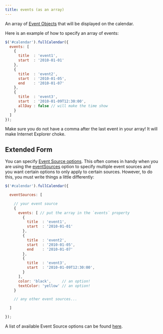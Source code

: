 ```yaml
---
title: events (as an array)
---
```


An array of [Event Objects](event-object) that will be displayed on the calendar.

Here is an example of how to specify an array of events:

```js
$('#calendar').fullCalendar({
  events: [
    {
      title  : 'event1',
      start  : '2010-01-01'
    },
    {
      title  : 'event2',
      start  : '2010-01-05',
      end    : '2010-01-07'
    },
    {
      title  : 'event3',
      start  : '2010-01-09T12:30:00',
      allDay : false // will make the time show
    }
  ]
});
```

Make sure you do not have a comma after the last event in your array! It will make Internet Explorer choke.

## Extended Form

You can specify [Event Source options](event-source-object#options). This often comes in handy when you are using the [eventSources](eventSources) option to specify multiple event sources and you want certain options to only apply to certain sources. However, to do this, you must write things a little differently:

```js
$('#calendar').fullCalendar({

  eventSources: [

    // your event source
    {
      events: [ // put the array in the `events` property
        {
          title  : 'event1',
          start  : '2010-01-01'
        },
        {
          title  : 'event2',
          start  : '2010-01-05',
          end    : '2010-01-07'
        },
        {
          title  : 'event3',
          start  : '2010-01-09T12:30:00',
        }
      ],
      color: 'black',     // an option!
      textColor: 'yellow' // an option!
    }

    // any other event sources...

  ]

});
```

A list of available Event Source options can be found [here](event-source-object#options).
